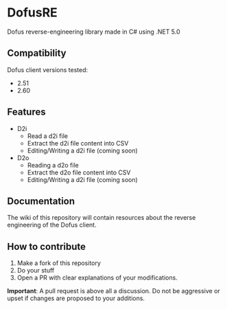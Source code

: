 # DofusRE
Dofus reverse-engineering library made in C# using .NET 5.0

## Compatibility
Dofus client versions tested:
* 2.51
* 2.60

## Features  
* D2i
  + Read a d2i file
  + Extract the d2i file content into CSV
  + Editing/Writing a d2i file (coming soon)
* D2o
  + Reading a d2o file
  + Extract the d2o file content into CSV
  + Editing/Writing a d2i file (coming soon)

## Documentation
The wiki of this repository will contain resources about the reverse engineering of the Dofus client.

## How to contribute
1. Make a fork of this repository
2. Do your stuff
3. Open a PR with clear explanations of your modifications.

**Important**: A pull request is above all a discussion. Do not be aggressive or upset if changes are proposed to your additions.
